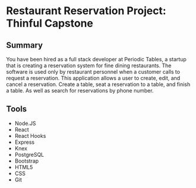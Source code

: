 # Restaurant Reservation Project: Thinful Capstone
## Summary
You have been hired as a full stack developer at Periodic Tables, a startup that is creating a reservation system for fine dining restaurants.
The software is used only by restaurant personnel when a customer calls to request a reservation. This application allows a user to create, edit, and cancel a reservation. Create a table, seat a reservation to a table, and finish a table. As well as search for reservations by phone number.
## Tools
- Node.JS
- React
- React Hooks
- Express
- Knex
- PostgreSQL
- Bootstrap
- HTML5
- CSS
- Git

  
